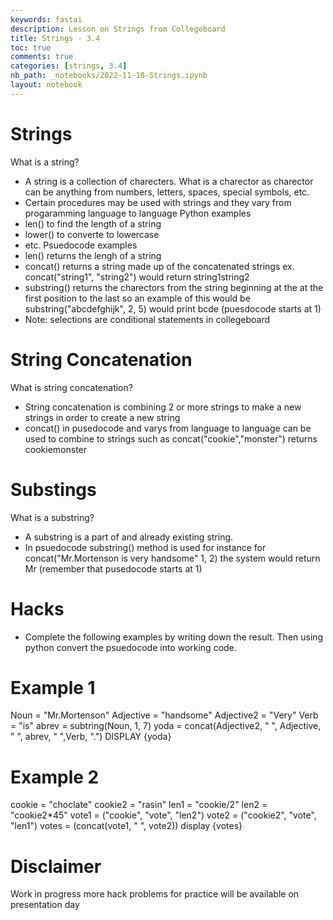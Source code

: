 ```yaml
---
keywords: fastai
description: Lesson on Strings from Collegeboard  
title: Strings - 3.4
toc: true
comments: true
categories: [strings, 3.4]
nb_path: _notebooks/2022-11-18-Strings.ipynb
layout: notebook
---
```


<!--
#################################################
### THIS FILE WAS AUTOGENERATED! DO NOT EDIT! ###
#################################################
# file to edit: _notebooks/2022-11-18-Strings.ipynb
-->

<div class="container" id="notebook-container">
        
<div class="cell border-box-sizing text_cell rendered"><div class="inner_cell">
<div class="text_cell_render border-box-sizing rendered_html">
<h1 id="Strings">Strings<a class="anchor-link" href="#Strings"> </a></h1><p>What is a string?</p>
<ul>
<li>A string is a collection of charecters. What is a charector as charector can be anything from numbers, letters, spaces, special symbols, etc. </li>
<li>Certain procedures may be used with strings and they vary from progaramming language to language
Python examples </li>
<li>len() to find the length of a string</li>
<li>lower() to converte to lowercase</li>
<li>etc. 
Psuedocode examples </li>
<li>len() returns the lengh of a string </li>
<li>concat() returns a string made up of the concatenated strings ex. concat("string1", "string2") would return string1string2</li>
<li>substring() returns the charectors from the string beginning at the at the first position to the last so an example of this would be substring("abcdefghijk", 2, 5) would print bcde (puesdocode starts at 1)</li>
<li>Note: selections are conditional statements in collegeboard</li>
</ul>

</div>
</div>
</div>
<div class="cell border-box-sizing text_cell rendered"><div class="inner_cell">
<div class="text_cell_render border-box-sizing rendered_html">
<h1 id="String-Concatenation">String Concatenation<a class="anchor-link" href="#String-Concatenation"> </a></h1><p>What is string concatenation?</p>
<ul>
<li>String concatenation is combining 2 or more strings to make a new strings in order to create a new string </li>
<li>concat() in pusedocode and varys from language to language can be used to combine to strings such as concat("cookie","monster") returns cookiemonster </li>
</ul>

</div>
</div>
</div>
<div class="cell border-box-sizing text_cell rendered"><div class="inner_cell">
<div class="text_cell_render border-box-sizing rendered_html">
<h1 id="Substings">Substings<a class="anchor-link" href="#Substings"> </a></h1><p>What is a substring?</p>
<ul>
<li>A substring is a part of and already existing string.</li>
<li>In psuedocode substring() method is used for instance for concat("Mr.Mortenson is very handsome" 1, 2) the system would return Mr (remember that pusedocode starts at 1)</li>
</ul>

</div>
</div>
</div>
<div class="cell border-box-sizing text_cell rendered"><div class="inner_cell">
<div class="text_cell_render border-box-sizing rendered_html">
<h1 id="Hacks">Hacks<a class="anchor-link" href="#Hacks"> </a></h1><ul>
<li>Complete the following examples by writing down the result. Then using python convert the psuedocode into working code.</li>
</ul>

</div>
</div>
</div>
<div class="cell border-box-sizing text_cell rendered"><div class="inner_cell">
<div class="text_cell_render border-box-sizing rendered_html">
<h1 id="Example-1">Example 1<a class="anchor-link" href="#Example-1"> </a></h1><p>Noun = "Mr.Mortenson"
Adjective = "handsome"
Adjective2 = "Very"
Verb = "is"
abrev = subtring(Noun, 1, 7)
yoda = concat(Adjective2, " ", Adjective, " ", abrev, " ",Verb, ".")
DISPLAY {yoda}</p>

</div>
</div>
</div>
<div class="cell border-box-sizing text_cell rendered"><div class="inner_cell">
<div class="text_cell_render border-box-sizing rendered_html">
<h1 id="Example-2">Example 2<a class="anchor-link" href="#Example-2"> </a></h1><p>cookie = "choclate"
cookie2 = "rasin"
len1 = "cookie/2"
len2 = "cookie2*45"
vote1 = ("cookie", "vote", "len2")
vote2  = ("cookie2", "vote", "len1")
votes = (concat(vote1, " ", vote2))
display {votes}</p>

</div>
</div>
</div>
<div class="cell border-box-sizing text_cell rendered"><div class="inner_cell">
<div class="text_cell_render border-box-sizing rendered_html">
<h1 id="Disclaimer">Disclaimer<a class="anchor-link" href="#Disclaimer"> </a></h1><p>Work in progress more hack problems for practice will be available on presentation day</p>

</div>
</div>
</div>
</div>
 

